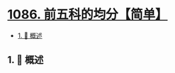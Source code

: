 # [1086. 前五科的均分【简单】](https://github.com/tnotesjs/TNotes.leetcode/tree/main/notes/1086.%20%E5%89%8D%E4%BA%94%E7%A7%91%E7%9A%84%E5%9D%87%E5%88%86%E3%80%90%E7%AE%80%E5%8D%95%E3%80%91)

<!-- region:toc -->

- [1. 📝 概述](#1--概述)

<!-- endregion:toc -->

## 1. 📝 概述
